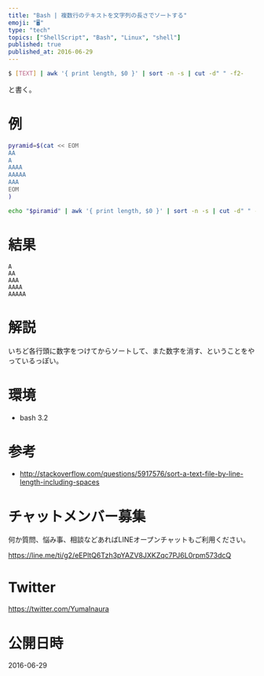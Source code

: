 ```yaml
---
title: "Bash | 複数行のテキストを文字列の長さでソートする"
emoji: "🖥"
type: "tech"
topics: ["ShellScript", "Bash", "Linux", "shell"]
published: true
published_at: 2016-06-29
---
```


```bash
$ [TEXT] | awk '{ print length, $0 }' | sort -n -s | cut -d" " -f2-
```

と書く。

# 例

```bash
pyramid=$(cat << EOM
AA
A
AAAA
AAAAA
AAA
EOM
)

echo "$piramid" | awk '{ print length, $0 }' | sort -n -s | cut -d" " -f2-
```

# 結果

```
A
AA
AAA
AAAA
AAAAA
```

# 解説

いちど各行頭に数字をつけてからソートして、また数字を消す、ということをやっているっぽい。

# 環境

- bash 3.2


# 参考

- http://stackoverflow.com/questions/5917576/sort-a-text-file-by-line-length-including-spaces








<!-- Update From Qiita API -->

# チャットメンバー募集


何か質問、悩み事、相談などあればLINEオープンチャットもご利用ください。

https://line.me/ti/g2/eEPltQ6Tzh3pYAZV8JXKZqc7PJ6L0rpm573dcQ





# Twitter


https://twitter.com/YumaInaura


<!-- Update From Qiita API -->



# 公開日時

2016-06-29
